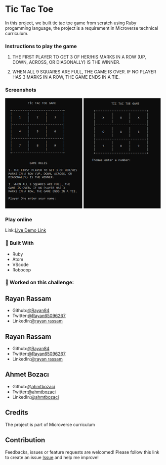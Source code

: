# Tic Tac Toe

In this project, we built tic tac toe game from scratch using Ruby progamming language, the project is a requirement in Microverse technical curriculum.

### Instructions to play the game

  1. THE FIRST PLAYER TO GET 3 OF HER/HIS
  MARKS IN A ROW (UP, DOWN, ACROSS, OR
  DIAGONALLY) IS THE WINNER.

  2. WHEN ALL 9 SQUARES ARE FULL, THE
  GAME IS OVER. IF NO PLAYER HAS 3
  MARKS IN A ROW, THE GAME ENDS IN A TIE.
  
  

### Screenshots
<img src='./screenshot.png'>

### Play online
Link:[Live Demo Link](https://repl.it/@Rayan84/tic-tac-toe#.replit)

### :hammer: Built With

* Ruby
* Atom
* VScode
* Robocop

###  :bust_in_silhouette: Worked on this challenge:
## Rayan Rassam
* Github:[@Rayan84](https://github.com/Rayan84)
* Twitter:[@Rayan65096267](https://twitter.com/Rayan65096267)
* LinkedIn:[@rayan rassam](https://www.linkedin.com/in/rayan-rassam-18a0a426/)

## Rayan Rassam
* Github:[@Rayan84](https://github.com/Rayan84)
* Twitter:[@Rayan65096267](https://twitter.com/Rayan65096267)
* LinkedIn:[@rayan rassam](https://www.linkedin.com/in/rayan-rassam-18a0a426/)

## Ahmet Bozacı
* Github:[@ahmtbozaci](https://github.com/ahmetbozaci)
* Twitter:[@ahmtbozaci](https://twitter.com/ahmtbozaci)
* LinkedIn:[@ahmtbozaci](https://www.linkedin.com/in/ahmetbozaci/)

## Credits
The project is part of Microverse curriculum

## Contribution
Feedbacks, issues or feature requests are welcomed!
Please follow this link to create an issue [Issue](https://github.com/Rayan84/Bubble_sort/issues) and help me improve!
